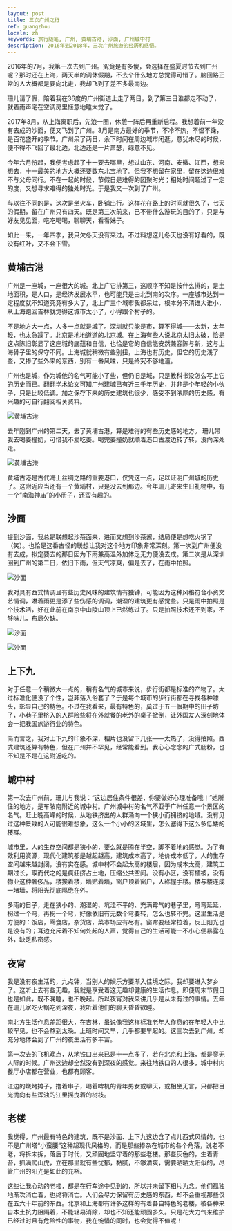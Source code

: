 ```yaml
---
layout: post
title: 三次广州之行
ref: guangzhou
locale: zh
keywords: 旅行随笔, 广州, 黄埔古港, 沙面, 广州城中村
description: 2016年到2018年，三次广州旅游的经历和感悟。
---
```

2016年的7月，我第一次去到广州。究竟是有多傻，会选择在盛夏时节去到广州呢？那时还在上海，两天半的调休假期，不去个什么地方总觉得可惜了。脑回路正常的人大概都是要向北走，我却飞到了差不多最南边。

珊儿请了假，陪着我在36度的广州街道上走了两日，到了第三日谁都走不动了，就着雨声宅在空调房里惬意地睡大觉了。

2017年3月，从上海离职后，先浪一圈，休憩一阵后再重新启程。我想着前一年没有去成的沙面，便又飞到了广州。3月是南方最好的季节，不冷不热，不愠不躁，是百花盛开的季节。广州呆了两日，余下时间在周边城市闲逛。意犹未尽的时候，便不得不飞回了最北边，北边还是一片萧瑟，绿意不见。

今年六月份起，我便考虑起了十一要去哪里，想过山东、河南、安徽、江西，想来想去，十一最美的地方大概还要数东北宝地了。但我不想留在家里，留在这边很难不与父母同行。不在一起的时候，节假日是难得的团聚时光；相处时间超过了一定的度，又想寻求难得的独处时光。于是我又一次到了广州。

与以往不同的是，这次是坐火车，卧铺出行。这样花在路上的时间就很久了，七天的假期，留在广州只有四天。既是第三次前来，已不带什么游玩的目的了，只是与好友见见面，吃吃喝喝，聊聊天，看看妹子。

如此一来，一年四季，我只欠冬天没有来过。不过料想这儿冬天也没有好看的，既没有红叶，又不会下雪。

## 黄埔古港

广州是一座城，一座很大的城。北上广它排第三，这顺序不知是按什么排的，是土地面积，是人口，是经济发展水平，也可能只是由北到南的次序。一座城市达到一定程度就不知道究竟有多大了，北上广三个城市我都呆过，根本分不清谁大谁小，从上海跑回吉林就觉得这城市太小了，小得跟个村子的。

不是地方大一点，人多一点就是城了。深圳就只能是市，算不得城——太新，太年轻，也太急躁了。北京是地地道道的北京城。在上海有些人说北京太旧太破，恰是这点陈旧彰显了这座城的底蕴和自信，也恰是它的自信能安然兼容陈与新，这与上海骨子里的保守不同。上海城就稍微有些别扭，上海也有历史，但它的历史浅了些，又掺了些外来的东西，别有一番风味，只是终究不够地道。

广州也是城，作为城他的名气可能小了些，但仍旧是城，只是教科书没怎么写上它的历史而已。翻翻学术论文可知广州建城已有近三千年历史，并非是个年轻的小伙子，只是比较低调。加之保存下来的历史建筑也很少，感受不到浓厚的历史感，有兴趣的可自行翻阅相关资料。

![黄埔古港](/img/guangzhou/huangpugugang2.jpg)

去年刚到广州的第二天，去了黄埔古港，算是难得的有些历史感的地方。 珊儿带我去喝姜撞奶，可惜我不爱吃姜。喝完姜撞奶就顺着港口古渡边转了转，没向深处走。

![黄埔古港](/img/guangzhou/huangpugugang.jpg)

黄埔古港是古代海上丝绸之路的重要港口，仅凭这一点，足以证明广州城的历史了。这附近应当还有一个黄埔村，只是没去到那边。今年珊儿寄来生日礼物中，有一个“南海神庙”的小册子，还蛮有趣的。

## 沙面

提到沙面，我总是联想起沙茶面来，进而又想到沙茶酱，结局便是想吃火锅了（笑）。也恰是这番古怪的联想让我对这个地方印象非常深刻。第一次到广州便没有去成，拟定要去的那日因为下雨兼高温外加体乏无力便没去成。第二次是从深圳回到广州的第二日，依旧下雨，但天气凉爽，偏是去了，在雨中拍照。

![沙面](/img/guangzhou/shamian3.jpg)

我对具有西式情调且有些历史风味的建筑情有独钟，可能因为这种风格符合小资文艺情调，淋着雨更是添了些伤感的调调，潮湿的建筑更有感觉些。只是雨中拍照是个技术活，好在此前在南京中山陵山顶上已然练过了。只是拍照技术还不到家，不够味儿，布局欠缺。

![沙面](/img/guangzhou/shamian1.jpg)

![沙面](/img/guangzhou/shamian2.jpg)

## 上下九

对于任意一个稍微大一点的，稍有名气的城市来说，步行街都是标准的产物了。太过标准化便没了个性，岂非落入俗套了？于是每个城市的步行街都在寻找各种噱头，彰显自己的特色。不过在我看来，最有特色的，莫过于五一假期中的田子坊了，小巷子里挤入的人群险些将在外就餐的老外的桌子掀倒，让外国友人深刻地体会一把我国旅游行业的特色。

简而言之，我对上下九的印象不深，相片也没留下几张——太热了，没得拍照。西式建筑还算有特色，但在广州并不罕见，经常能看到。我心心念念的广式肠粉，也不知是不是在这附近吃的。

## 城中村

第一次去广州前，珊儿与我说：“这边居住条件很差，你要做好心理准备哦！”她所住的地方，是车陂南附近的城中村。广州城中村的名气不亚于广州任意一个景区的名气。赶上晚高峰的时候，从地铁挤出的人群涌向一个狭小而拥挤的地域。没有见过这种景致的人可能很难想象，这么一个小小的区域里，怎么塞得下这么多低矮的楼群。

城市里，人的生存空间都是狭小的，要么就是腾在半空，脚不着地的感觉。为了有效利用资源，现代化建筑都是越起越高，建筑成本高了，地价成本低了，人的生存空间越来越封闭，没有实在感。城中村不会起太高的楼层，因为成本太高，建筑工期过长，取而代之的是疯狂挤占土地，压缩公共空间。没有小区，没有植被，没有物业这种奢侈品，楼挨着楼，墙贴着墙，窗户顶着窗户，人称握手楼。楼与楼连成一堵墙，将阳光彻底隔绝在外。

多雨的日子，走在狭小的、潮湿的、坑洼不平的、充满霉气的巷子里，弯弯延延，拐过一个弯，再拐一个弯，好像依旧有无数个弯要转，怎么也转不完。这里生活是方便的：饭店，零食店，杂货店，菜市场应有尽有。窗帘要经常拉着，反正阳光也是没有的；耳边充斥着不知何处起的人声，觉得自己的生活可能一不小心便暴露在外，缺乏私密感。

## 夜宵

我是没有夜生活的，九点钟，当别人的娱乐方要渐入佳境之际，我却要进入梦乡了。这听上去有些无趣，我就是享受着这无趣却健康的生活作息。即便周末节假日也是如此，既不晚睡，也不晚起。所以夜宵对我来讲几乎是从未有过的事情。去年在珊儿家吃火锅吃到深夜，我听着他们的聊天昏昏欲睡。

南北方生活作息差距很大，在吉林，虽说像我这样标准老年人作息的在年轻人中比较罕见，也不会熬到太晚。上班时间又早，几乎都要早起的。这三次去到广州，却充分地体会到了广州的夜生活有多丰富。

第一次去的飞机晚点，从地铁口出来已是十一点多了，若在北京和上海，都是寥无人际的时候。广州这边却全然没有到深夜的感觉。来往地铁口的人很多，城中村内餐厅小店都在营业，也都有顾客。

江边的烧烤摊子，撸着串子，喝着啤机的青年男女或聊天，或相坐无言，只都把目光抛向有些浑浊的江里摇曳着的树枝。

## 老楼

我觉得，广州最有特色的建筑，既不是沙面、上下九这边含了点儿西式风情的，也不是广州塔“小蛮腰”这种超现代风格的，而是那些掺杂在城市的各个角落，说老不老，将拆未拆，落后于时代，又顽固地坚守着的那些老楼。那些灰色的，生着青苔，抓满爬山虎，立在那里就有些忧郁，黏腻，不够清爽，需要晒晒太阳似的，尽管广州的阳光是如此的充裕。

这些让我心动的老楼，都是在行车途中见到的，所以并未留下相片为念。他们孤独地渐次消亡着，也终将消亡。人们会尽力保留有历史感的东西，却不会重视那些仅在五六十年前的东西。北京和上海都有许多这样的有着各自特色的老楼，被各种来自本土抗力阻隔着，不能轻易消除，却也不知还能顽固多久。只是花大力气来维护已经过时且有危险性的事物，我在惋惜的同时，也会觉得不值呢！
